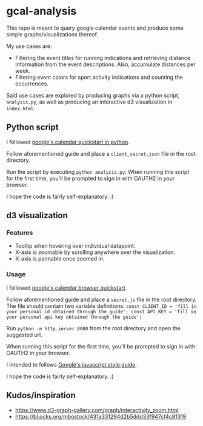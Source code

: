 # gcal-analysis

This repo is meant to query google calendar events and produce some simple graphs/visualizations thereof.

My use cases are:
 - Filtering the event titles for running indications and retrieving distance information from the event descriptions. Also, accumulate distances per week.
 - Filtering event colors for sport activity indications and counting the occurrences.

Said use cases are explored by producing graphs via a python script, `analysis.py`, as well as producing an interactive d3 visualization in `index.html`.

## Python script

I followed [google's calendar quickstart in python](https://developers.google.com/google-apps/calendar/quickstart/python).

Follow aforementioned guide and place a `client_secret.json` file in the root directory.

Run the script by executing `python analysis.py`. When running this script for the first time, you'll be prompted to sign in with OAUTH2 in your browser.

I hope the code is fairly self-explanatory. :)

## d3 visualization

### Features
- Tooltip when hovering over individual datapoint.
- X-axis is zoomable by scrolling anywhere over the visualization.
- X-axis is pannable once zoomed in.

### Usage

I followed [google's calendar browser quickstart](https://developers.google.com/calendar/quickstart/js).

Follow aforementioned guide and place a `secret.js` file in the root directory.
The file should contain two variable definitions:
``const CLIENT_ID = 'fill in your personal id obtained through the guide';
const API_KEY = 'fill in your personal api key obtained through the guide';``

Run `python -m http.server 8000` from the root directory and open the suggested url.

When running this script for the first time, you'll be prompted to sign in with OAUTH2 in your browser.

I intended to follows [Google's javascript style guide](https://google.github.io/styleguide/jsguide.html#naming).

I hope the code is fairly self-explanatory. :)

## Kudos/inspiration

- https://www.d3-graph-gallery.com/graph/interactivity_zoom.html
- https://bl.ocks.org/mbostock/431a331294d2b5ddd33f947cf4c81319
